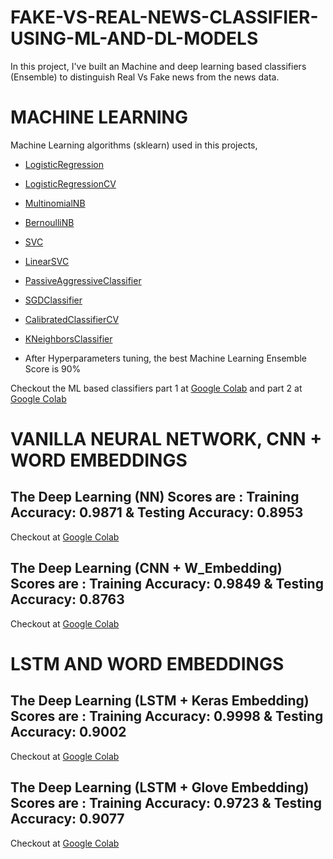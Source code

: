 # FAKE-VS-REAL-NEWS-CLASSIFIER-USING-ML-AND-DL-MODELS
In this project, I've built an Machine and deep learning based classifiers (Ensemble) to distinguish Real Vs Fake news from the news data.

# MACHINE LEARNING 
Machine Learning algorithms (sklearn) used in this projects, 
- [LogisticRegression](https://scikit-learn.org/stable/modules/generated/sklearn.linear_model.LogisticRegression.html)
- [LogisticRegressionCV](http://scikit-learn.org/stable/modules/generated/sklearn.linear_model.LogisticRegressionCV.html)
- [MultinomialNB](http://scikit-learn.org/stable/modules/generated/sklearn.naive_bayes.MultinomialNB.html)
- [BernoulliNB](http://scikit-learn.org/stable/modules/generated/sklearn.naive_bayes.BernoulliNB.html)
- [SVC](http://scikit-learn.org/stable/modules/generated/sklearn.svm.SVC.html)
- [LinearSVC](http://scikit-learn.org/stable/modules/generated/sklearn.svm.LinearSVC.html)
- [PassiveAggressiveClassifier](http://scikit-learn.org/stable/modules/generated/sklearn.linear_model.PassiveAggressiveClassifier.html)
- [SGDClassifier](http://scikit-learn.org/stable/modules/generated/sklearn.linear_model.SGDClassifier.html)
- [CalibratedClassifierCV](http://scikit-learn.org/stable/modules/generated/sklearn.calibration.CalibratedClassifierCV.html)
- [KNeighborsClassifier](http://scikit-learn.org/stable/modules/generated/sklearn.neighbors.KNeighborsClassifier.html)

- After Hyperparameters tuning, the best Machine Learning Ensemble Score is 90% 

Checkout the ML based classifiers part 1 at [Google Colab](https://colab.research.google.com/github/bala-codes/FAKE-VS-REAL-NEWS-CLASSIFIER-USING-ML-AND-DL-MODELS/blob/master/codes%20(ML)/Part%201%20of%20Fake%20News%20Classifier%20Training%20and%20Testing.ipynb) and part 2 at [Google Colab](https://colab.research.google.com/github/bala-codes/FAKE-VS-REAL-NEWS-CLASSIFIER-USING-ML-AND-DL-MODELS/blob/master/codes%20(ML)/Part%202%20of%20Fake%20or%20Real%20News%20Classifier%20Single%20Input%20Testing.ipynb)



# VANILLA NEURAL NETWORK, CNN + WORD EMBEDDINGS
## The Deep Learning (NN) Scores are : Training Accuracy: 0.9871 & Testing Accuracy:  0.8953

Checkout at [Google Colab](https://colab.research.google.com/github/bala-codes/BENIGN-VS-MALIGNANT-URL-ML-CLASSIFIER/blob/master/(codes%20NN%20%2B%20CNN)/Part%201%20Fake%20News%20Classifier%20NN%20%26%20CNN.ipynb)

## The Deep Learning (CNN + W_Embedding) Scores are : Training Accuracy: 0.9849 & Testing Accuracy:  0.8763

Checkout at [Google Colab](https://colab.research.google.com/github/bala-codes/FAKE-VS-REAL-NEWS-CLASSIFIER-USING-ML-AND-DL-MODELS/blob/master/(codes%20NN%20%2B%20CNN)/Part%202%20of%20Fake%20News%20Classifier%20Embeded%20NN%20Single%20Input%20Edition.ipynb)



# LSTM AND WORD EMBEDDINGS

## The Deep Learning (LSTM + Keras Embedding) Scores are : Training Accuracy: 0.9998 & Testing Accuracy:  0.9002

Checkout at [Google Colab](https://colab.research.google.com/github/bala-codes/FAKE-VS-REAL-NEWS-CLASSIFIER-USING-ML-AND-DL-MODELS/blob/master/codes%20(LSTM%20%2B%20W_Embedding)/Fake%20News%20Classifier%20LSTM%20with%20Keras%20Embedding.ipynb)


## The Deep Learning (LSTM + Glove Embedding) Scores are : Training Accuracy: 0.9723 & Testing Accuracy:  0.9077

Checkout at [Google Colab](https://colab.research.google.com/github/bala-codes/FAKE-VS-REAL-NEWS-CLASSIFIER-USING-ML-AND-DL-MODELS/blob/master/codes%20(LSTM%20%2B%20W_Embedding)/Fake%20News%20Classifier%20LSTM%20with%20Glove%20Embedding.ipynb)
